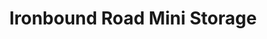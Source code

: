 ---
title: "Ironbound Road Mini Storage"
url: /williamsburg/ironbound-road-mini-storage-ironbound-road-14/
shop: storage rental
---